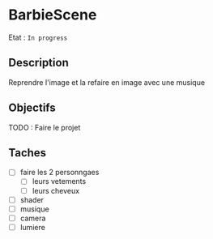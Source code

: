 # BarbieScene

Etat : `In progress`

## Description

Reprendre l'image et la refaire en image avec une musique

## Objectifs

 TODO : Faire le projet

## Taches

- [ ] faire les 2 personngaes
  - [ ] leurs vetements
  - [ ] leurs cheveux
- [ ] shader
- [ ] musique
- [ ] camera
- [ ] lumiere
